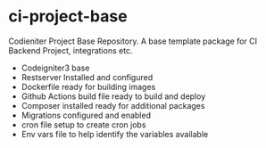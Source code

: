 # ci-project-base
Codieniter Project Base Repository. A base template package for CI Backend Project, integrations etc.

- Codeigniter3 base
- Restserver Installed and configured
- Dockerfile ready for building images
- Github Actions build file ready to build and deploy
- Composer installed ready for additional packages
- Migrations configured and enabled
- cron file setup to create cron jobs
- Env vars file to help identify the variables available
